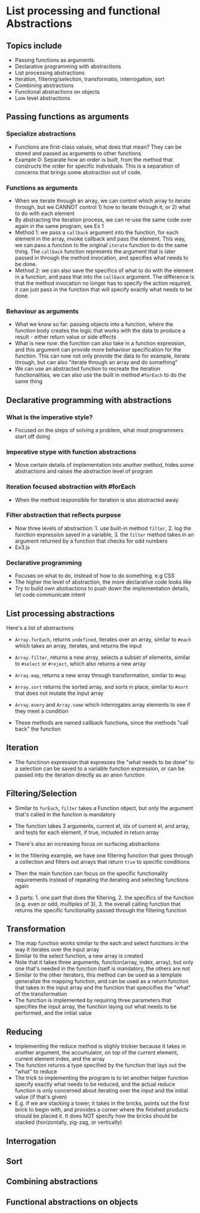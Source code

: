 # List processing and functional Abstractions

## Topics include
- Passing functions as arguments
- Declarative programming with abstractions
- List processing abstractions
- Iteration, filtering/selection, transformatio, interrogation, sort
- Combining abstractions
- Functional abstractions on objects
- Low level abstractions

## Passing functions as arguments

### Specialize abstractions
- Functions are first-class values, what does that mean? They can be stored and passed as arguments to other functions
- Example 0: Separate how an order is built, from the method that constructs the order for specific individuals. This is a separation of concerns that brings some abstraction out of code.

### Functions as arguments
- When we iterate through an array, we can control which array to iterate through, but we CANNOT control 1) how to iterate through it, or 2) what to do with each element
- By abstracting the iteration process, we can re-use the same code over again in the same program, see Ex 1
- Method 1: we pass a `callback` argument into the function, for each element in the array, invoke callback and pass the element. This way, we can pass a function to the original `iterate` function to do the same thing. The `callback` function represents the argument that is later passed in through the method invocation, and specifies what needs to be done.
- Method 2: we can also save the specifics of what to do with the element in a function, and pass that into the `callback` argument. The difference is that the method invocation no longer has to specify the action required, it can just pass in the function that will specify exactly what needs to be done.

### Behaviour as arguments
- What we know so far: passing objects into a function, where the function body creates the logic that works with the data to produce a result - either return value or side effects
- What is new now: the function can also take in a function expression, and this argument can provide more behaviour specification for the function. This can now not only provide the data to for example, iterate through, but can also "iterate through an array and do something"
- We can use an abstracted function to recreate the iteration functionalities, we can also use the built in method `#forEach` to do the same thing

## Declarative programming with abstractions

### What is the imperative style?
- Focused on the steps of solving a problem, what most programmers start off doing

### Imperative stype with function abstractions
- Move certain details of implementation into another method, hides some abstractions and raises the abstraction level of program

### Iteration focused abstraction with #forEach
- When the method responsible for iteration is also abstracted away

### Filter abstraction that reflects purpose
- Now three levels of abstraction: 1. use built-in method `filter`, 2. log the function expression saved in a variable, 3. the `filter` method takes in an argument returned by a function that checks for odd numbers
- Ex3.js

### Declarative programming
- Focuses on what to do, instead of how to do something. e.g CSS
- The higher the level of abstraction, the more declarative code looks like
- Try to build own abstractions to push down the implementation details, let code communicate intent

## List processing abstractions
Here's a list of abstractions
- `Array.forEach`, returns `undefined`, iterates over an array, similar to `#each` which takes an array, iterates, and returns the input
- `Array.filter`, returns a new array, selects a subset of elements, similar to `#select` or `#reject`, which also returns a new array
- `Array.map`, returns a new array through transformation, similar to `#map`
- `Array.sort` returns the sorted array, and sorts in place, similar to `#sort` that does not mutate the input array
- `Array.every` and `Array.some` which interrogates array elements to see if they meet a condition

- These methods are named callback functions, since the methods "call back" the function

## Iteration
- The functinon expression that expresses the "what needs to be done" to a selection can be saved to a variable function expression, or can be passed into the iteration directly as an anon function

## Filtering/Selection
- Similar to `forEach`, `filter` takes a Function object, but only the argument that's called in the function is mandatory
- The function takes 3 arguments, current el, idx of current el, and array, and tests for each element, if true, included in return array

- There's also an increasing focus on surfacing abstractions
- In the filtering example, we have one filtering function that goes through a collection and filters out arrays that return `true` to specific conditions
- Then the main function can focus on the specific functionality requirements instead of repeating the iterating and selecting functions again
- 3 parts: 1. one part that does the filtering, 2. the specifics of the function (e.g. even or odd, multiples of 3), 3. the overall calling function that returns the specific functionality passed through the filtering function

## Transformation
- The map function works similar to the each and select functions in the way it iterates over the input array
- Similar to the select function, a new array is created
- Note that it takes three arguments, function(array, index, array), but only one that's needed in the function itself is mandatory, the others are not
- Similar to the other iterators, this method can be used as a template generalize the mapping function, and can be used as a return function that takes in the input array and the function that specicifies the "what" of the transformation
- The function is implemented by requiring three parameters that specifies the input array, the function laying out what needs to be performed, and the initial value

## Reducing
- Implementing the reduce method is slighly trickier because it takes in another argument, the accumulator, on top of the current element, current element index, and the array
- The function returns a type specified by the function that lays out the "what" to reduce
- The trick to implementing the program is to let another helper function specify exactly what needs to be reduced, and the actual reduce function is only concerned about iterating over the input and the initial value (if that's given)
- E.g. if we are stacking a tower, it takes in the bricks, points out the first brick to begin with, and provides a corner where the finished products should be placed it. It does NOT specify how the bricks should be stacked (horizontally, zig-zag, or vertically)

## Interrogation

## Sort

## Combining abstractions

## Functional abstractions on objects